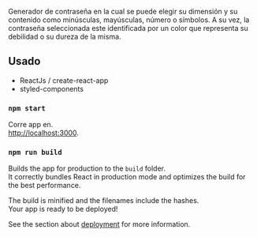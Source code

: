 Generador de contraseña en la cual se puede elegir su dimensión y su contenido como minúsculas, mayúsculas, número o símbolos. A su vez, la contraseña seleccionada este identificada por un color que representa su debilidad o su dureza de la misma.

## Usado

- ReactJs / create-react-app
- styled-components

### `npm start`

Corre app en.<br />
[http://localhost:3000](http://localhost:3000).

### `npm run build`

Builds the app for production to the `build` folder.<br />
It correctly bundles React in production mode and optimizes the build for the best performance.

The build is minified and the filenames include the hashes.<br />
Your app is ready to be deployed!

See the section about [deployment](https://facebook.github.io/create-react-app/docs/deployment) for more information.
